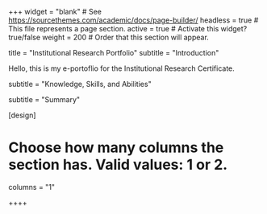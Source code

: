 +++
widget = "blank" # See https://sourcethemes.com/academic/docs/page-builder/
headless = true  # This file represents a page section.
active = true  # Activate this widget? true/false
weight = 200  # Order that this section will appear.

title = "Institutional Research Portfolio"
subtitle = "Introduction"

Hello, this is my e-portoflio for the Institutional Research Certificate. 

subtitle = "Knowledge, Skills, and Abilities"

subtitle = "Summary"
    
[design]
  # Choose how many columns the section has. Valid values: 1 or 2.
  columns = "1"
  
++++